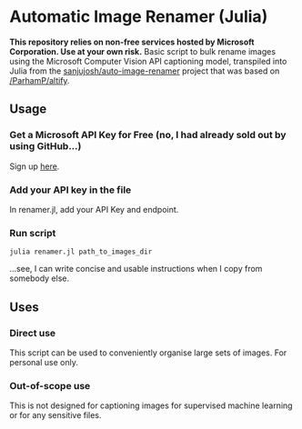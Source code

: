 # Automatic Image Renamer (Julia)
<b>This repository relies on non-free services hosted by Microsoft Corporation. Use at your own risk.</b>
Basic script to bulk rename images using the Microsoft Computer Vision API captioning model, transpiled into Julia from the [sanjujosh/auto-image-renamer](https://github.com/sanjujosh/auto-image-renamer/) project that was based on [/ParhamP/altify](https://github.com/ParhamP/altify). 

## Usage

### Get a Microsoft API Key for Free (no, I had already sold out by using GitHub...)
Sign up [here](https://azure.microsoft.com/en-gb/products/cognitive-services/computer-vision/).

### Add your API key in the file
In renamer.jl, add your API Key and endpoint.

### Run script
```julia renamer.jl path_to_images_dir```

...see, I can write concise and usable instructions when I copy from somebody else.

## Uses

### Direct use
This script can be used to conveniently organise large sets of images. For personal use only.

### Out-of-scope use
This is not designed for captioning images for supervised machine learning or for any sensitive files.
